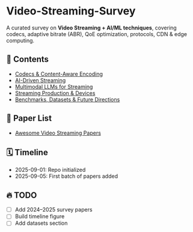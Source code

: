# Video-Streaming-Survey

A curated survey on **Video Streaming + AI/ML techniques**, covering codecs, adaptive bitrate (ABR), QoE optimization, protocols, CDN & edge computing.

## 📌 Contents
- [Codecs & Content-Aware Encoding](docs/codecs.md)
- [AI-Driven Streaming](docs/ai-streaming.md)
- [Multimodal LLMs for Streaming](docs/multimodal-llm.md)
- [Streaming Production & Devices](docs/production.md)
- [Benchmarks, Datasets & Future Directions](docs/future.md)
## 📄 Paper List
- [Awesome Video Streaming Papers](docs/survey.md)

## 🗓️ Timeline
- 2025-09-01: Repo initialized
- 2025-09-05: First batch of papers added

## 🔥 TODO
- [ ] Add 2024–2025 survey papers
- [ ] Build timeline figure
- [ ] Add datasets section
